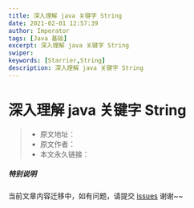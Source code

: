 ```yaml
---
title: 深入理解 java 关键字 String
date: 2021-02-01 12:57:39
author: Imperator
tags: [Java 基础]
excerpt: 深入理解 java 关键字 String
swiper:
keywords: [Starrier,String]
description: 深入理解 java 关键字 String
---
```


# 深入理解 java 关键字 String

> * 原文地址：[]()
> * 原文作者：[]()
> * 本文永久链接：[]()

##### **特别说明**

当前文章内容迁移中，如有问题，请提交 [issues](https://github.com/Starrier/starrier.github.io/issues) 谢谢~~
